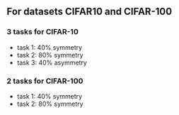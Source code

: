 ## For datasets CIFAR10 and CIFAR-100

### 3 tasks for CIFAR-10
- task 1: 40% symmetry
- task 2: 80% symmetry
- task 3: 40% asymmetry

### 2 tasks for CIFAR-100
- task 1: 40% symmetry
- task 2: 80% symmetry
